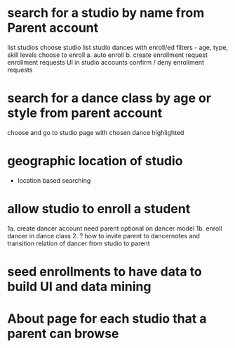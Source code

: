 # search for a studio by name from Parent account

list studios
choose studio
list studio dances with enroll/ed
filters - age, type, skill levels
choose to enroll
a. auto enroll
b. create enrollment request
enrollment requests UI in studio accounts
confirm / deny enrollment requests

# search for a dance class by age or style from parent account

choose and go to studio page with chosen dance highlighted

# geographic location of studio

- location based searching

# allow studio to enroll a student

1a. create dancer account
need parent optional on dancer model
1b. enroll dancer in dance class 2. ? how to invite parent to dancernotes and transition relation of dancer from studio to parent

# seed enrollments to have data to build UI and data mining

# About page for each studio that a parent can browse
